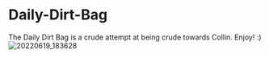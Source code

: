 # Daily-Dirt-Bag
The Daily Dirt Bag is a crude attempt at being crude towards Collin.
Enjoy! :)
![20220619_183628](https://user-images.githubusercontent.com/5534723/203181249-f53ed845-a3cc-409a-9522-788aa8c80586.jpg)
